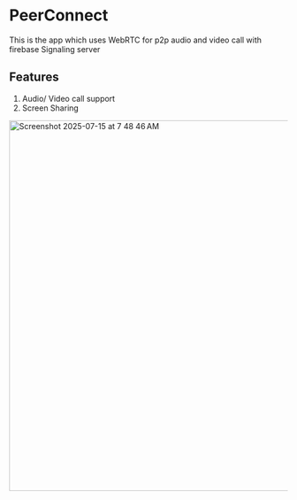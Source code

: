 # PeerConnect
This is the app which uses WebRTC for p2p audio and video call with firebase Signaling server

## Features 
1. Audio/ Video call support
2. Screen Sharing 

<img width="676" height="670" alt="Screenshot 2025-07-15 at 7 48 46 AM" src="https://github.com/user-attachments/assets/3116c2a5-5dd3-4b5d-bcbd-575f8254435b" />
